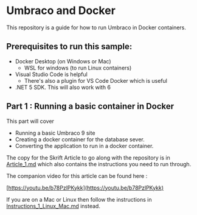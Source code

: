 # Umbraco and Docker

This repository is a guide for how to run Umbraco in Docker containers.

## Prerequisites to run this sample:

- Docker Desktop (on Windows or Mac)
    - WSL for windows (to run Linux containers)
- Visual Studio Code is helpful
    - There's also a plugin for VS Code Docker which is useful
- .NET 5 SDK. This will also work with 6

## Part 1 : Running a basic container in Docker

This part will cover

- Running a basic Umbraco 9 site
- Creating a docker container for the database sever.
- Converting the application to run in a docker container.

The copy for the Skrift Article to go along with the repository is in [Article_1.md](Article_1.md) which also contains the instructions you need to run through.

The companion video for this article can be found here :

[https://youtu.be/b78PzlPKykk](https://youtu.be/b78PzlPKykk)

If you are on a Mac or Linux then follow the instructions in [Instructions_1_Linux_Mac.md](Instructions_1_Linux_Mac.md) instead.

